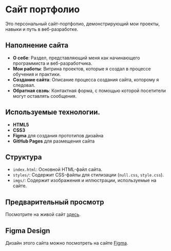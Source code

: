 # Сайт портфолио

Это персональный сайт-портфолио, демонстрирующий мои проекты, навыки и путь в веб-разработке.

## Наполнение сайта
- **О себе**: Раздел, представляющий меня как начинающего программиста и веб-разработчика.
- **Мои работы**: Витрина проектов, которые я создал в процессе обучения и практики.
- **Создание сайта**: Описание процесса создания сайта, которому я следовал.
- **Обратная свзяь**: Контактная форма, с помощью которой посетители могут оставлять сообщения.

## Используемые технологии.
- **HTML5**
- **CSS3**
- **Figma** для создания прототипов дизайна
- **GitHub Pages** для размещения сайта

## Структура
- `index.html`: Основной HTML-файл сайта.
- `styles/`: Содержит CSS-файлы для стилизации (`null.css`, `style.css`).
- `imgs/`: Содержит изображения и иллюстрации, используемые на сайте.

## Предварительный просмотр
Посмотрите на живой сайт [здесь](https://yail7aa.github.io/portfolio-website/).

## Figma Design
Дизайн этого сайта можно посмотреть на сайте [Figma](https://www.figma.com/design/RSOyaoOo0IIAYPm4OiSWTt/%D0%BF%D0%BE%D1%80%D1%82%D1%84%D0%BE%D0%BB%D0%B8%D0%BE?node-id=0-1&t=8CV2Zyw9UTCXVq6X-1).
